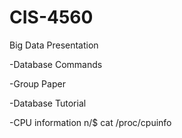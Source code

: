 # CIS-4560
Big Data Presentation

 -Database Commands
 
 -Group Paper
 
 -Database Tutorial

 -CPU information
  n/$ cat /proc/cpuinfo
